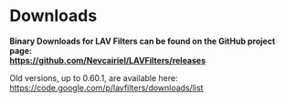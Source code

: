# Downloads #

**Binary Downloads for LAV Filters can be found on the GitHub project page:**<br>
<b><a href='https://github.com/Nevcairiel/LAVFilters/releases'>https://github.com/Nevcairiel/LAVFilters/releases</a></b>

Old versions, up to 0.60.1, are available here:<br>
<a href='https://code.google.com/p/lavfilters/downloads/list'>https://code.google.com/p/lavfilters/downloads/list</a>